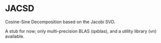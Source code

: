 # JACSD
Cosine-Sine Decomposition based on the Jacobi SVD.

A stub for now; only multi-precision BLAS (qxblas), and a utility library (vn) available.
